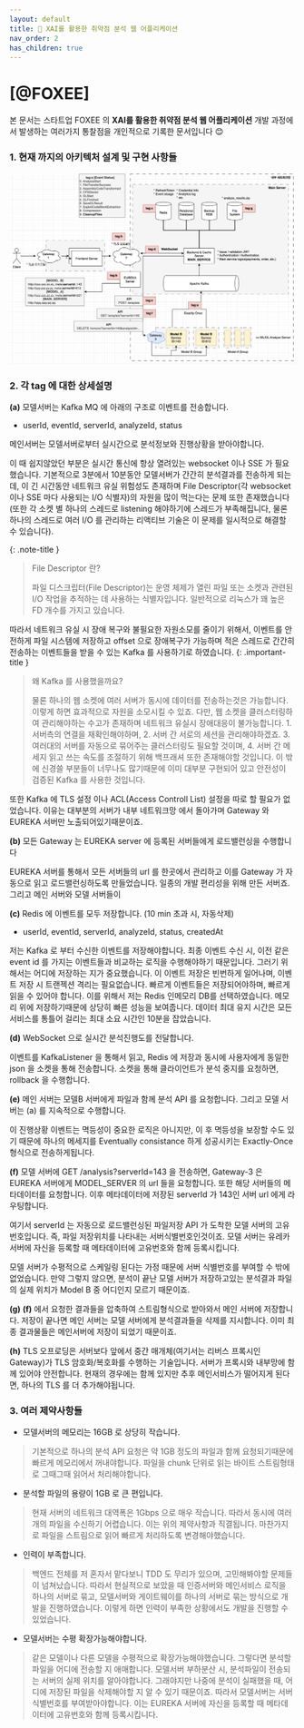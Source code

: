 ```yaml
---
layout: default
title: 📌 XAI를 활용한 취약점 분석 웹 어플리케이션
nav_order: 2
has_children: true
---
```


# **[@FOXEE]**

본 문서는 스타트업 FOXEE 의 **XAI를 활용한 취약점 분석 웹 어플리케이션** 개발 과정에서 발생하는 여러가지 통찰점을 개인적으로 기록한 문서입니다 😊

### 1. 현재 까지의 아키텍처 설계 및 구현 사항들

![img.png](arc1.png)

### 2. 각 tag 에 대한 상세설명
**(a)** 모델서버는 Kafka MQ 에 아래의 구조로 이벤트를 전송합니다.

* userId, eventId, serverId, analyzeId, status

메인서버는 모델서버로부터 실시간으로 분석정보와 진행상황을 받아야합니다.

이 때 쉽지않았던 부분은 실시간 통신에 항상 열려있는 websocket 이나 SSE 가 필요했습니다. 기본적으로 3분에서 10분동안 모델서버가 간간히 분석결과를 전송하게 되는데, 이 긴 시간동안 네트워크 유실 위험성도 존재하며 File Descriptor(각 websocket 이나 SSE 마다 사용되는 I/O 식별자)의 자원을 많이 먹는다는 문제 또한 존재했습니다(또한 각 소켓 별 하나의 스레드로 listening 해야하기에 스레드가 부족해집니다, 물론 하나의 스레드로 여러 I/O 를 관리하는 리액티브 기술은 이 문제를 일시적으로 해결할 수 있습니다).

{: .note-title }
> File Descriptor 란?
>
> 파일 디스크립터(File Descriptor)는 운영 체제가 열린 파일 또는 소켓과 관련된 I/O 작업을 추적하는 데 사용하는 식별자입니다. 일반적으로 리눅스가 꽤 높은 FD 개수를 가지고 있습니다.


따라서 네트워크 유실 시 장애 복구와 불필요한 자원소모를 줄이기 위해서, 이벤트를 안전하게 파일 시스템에 저장하고 offset 으로 장애복구가 가능하며 적은 스레드로 간간히 전송하는 이벤트들을 받을 수 있는 Kafka 를 사용하기로 하였습니다.
{: .important-title }
> 왜 Kafka 를 사용했을까요?
>
> 물론 하나의 웹 소켓에 여러 서버가 동시에 데이터를 전송하는것은 가능합니다. 이렇게 하면 효과적으로 자원을 소모시킬 수 있죠. 다만, 웹 소켓을 클러스터링하여 관리해야하는 수고가 존재하며 네트워크 유실시 장애대응이 불가능합니다. 1. 서버측의 연결을 재확인해야하며, 2. 서버 간 서로의 세션을 관리해야하겠죠. 3. 여러대의 서버를 자동으로 묶어주는 클러스터링도 필요할 것이며, 4. 서버 간 메세지 읽고 쓰는 속도를 조절하기 위해 백프래셔 또한 존재해야할 것입니다. 이 밖에 신경쓸 부분들이 너무나도 많기때문에 이미 대부분 구현되어 있고 안전성이 검증된 Kafka 를 사용한 것입니다.

또한 Kafka 에 TLS 설정 이나 ACL(Access Controll List) 설정을 따로 할 필요가 없었습니다. 이유는 대부분의 서버가 내부 네트워크망 에서 돌아가며 Gateway 와 EUREKA 서버만 노출되어있기때문이죠.

**(b)** 모든 Gateway 는 EUREKA server 에 등록된 서버들에게 로드밸런싱을 수행합니다

EUREKA 서버를 통해서 모든 서버들의 url 를 한곳에서 관리하고 이를 Gateway 가 자동으로 읽고 로드밸런싱하도록 만들었습니다. 일종의 개발 편리성을 위해 만든 서버죠. 그리고 메인 서버와 모델 서버들이

**(c)** Redis 에 이벤트를 모두 저장합니다. (10 min 초과 시, 자동삭제)

* userId, eventId, serverId, analyzeId, status, createdAt

저는 Kafka 로 부터 수신한 이벤트를 저장해야합니다. 최종 이벤트 수신 시, 이전 같은 event id 를 가지는 이벤트들과 비교하는 로직을 수행해야하기 때문입니다. 그러기 위해서는 어디에 저장하는 지가 중요했습니다. 이 이벤트 저장은 빈번하게 일어나며, 이벤트 저장 시 트랜젝션 격리는 필요없습니다. 빠르게 이벤트들은 저장되어야하며, 빠르게 읽을 수 있어야 합니다. 이를 위해서 저는 Redis 인메모리 DB를 선택하였습니다. 메모리 위에 저장하기때문에 상당히 빠른 성능을 보여줍니다. 데이터 최대 유지 시간은 모든 서비스를 통틀어 걸리는 최대 소요 시간인 10분을 잡았습니다.

**(d)** WebSocket 으로 실시간 분석진행도를 전달합니다.

이벤트를 KafkaListener 을 통해서 읽고, Redis 에 저장과 동시에 사용자에게 동일한 json 을 소켓을 통해 전송합니다. 소켓을 통해 클라이언트가 분석 중지를 요청하면, rollback 을 수행합니다.

**(e)** 메인 서버는 모델B 서버에게 파일과 함께 분석 API 를 요청합니다. 그리고 모델 서버는 (a) 를 지속적으로 수행합니다.

이 진행상황 이벤트는 멱등성이 중요한 로직은 아니지만, 이 후 멱등성을 보장할 수도 있기 때문에 하나의 메세지를 Eventually consistance 하게 성공시키는 Exactly-Once 형식으로  전송하게됩니다.

**(f)** 모델 서버에 GET /analysis?serverId=143 을 전송하면, Gateway-3 은 EUREKA 서버에게 MODEL_SERVER 의 url 들을 요청합니다. 또한 해당 서버들의 메타데이터를 요청합니다. 이후 메타데이터에 저장된 serverId 가 143인 서버 url 에게 라우팅합니다.

여기서 serverId 는 자동으로 로드밸런싱된 파일저장 API 가 도착한 모델 서버의 고유번호입니다. 즉, 파일 저장위치를 나타내는 서버식별번호인것이죠. 모델 서버는 유레카 서버에 자신을 등록할 때 메타데이터에 고유번호와 함께 등록시킵니다.

모델 서버가 수평적으로 스케일링 된다는 가정 때문에 서버 식별번호를 부여할 수 밖에 없었습니다. 만약 그렇지 않으면, 분석이 끝난 모델 서버가 저장하고있는 분석결과 파일의 실제 위치가 Model B 중 어디인지 모르기 때문이죠.

**(g)** **(f)** 에서 요청한 결과들을 압축하여 스트림형식으로 받아와서 메인 서버에 저장합니다. 저장이 끝나면 메인 서버는 모델 서버에게 분석결과들을 삭제를 지시합니다. 이미 최종 결과물들은 메인서버에 저장이 되었기 때문이죠.

**(h)** TLS 오프로딩은 서버보다 앞에서 중간 매개체(여기서는 리버스 프록시인 Gateway)가 TLS 암호화/복호화를 수행하는 기술입니다. 서버가 프록시와 내부망에 함께 있어야 안전합니다. 현재의 경우에는 함께 있지만 추후 메인서비스가 떨어지게 된다면, 하나의 TLS 를 더  추가해야됩니다.

### 3. 여러 제약사항들

* 모델서버의 메모리는 16GB 로 상당히 작습니다.
> 기본적으로 하나의 분석 API 요청은 약 1GB 정도의 파일과 함께 요청되기때문에 빠르게 메모리에서 꺼내야합니다. 파일을 chunk 단위로 읽는 바이트 스트림형태로 그때그때 읽어서 처리해야합니다.
* 분석할 파일의 용량이 1GB 로 큰 편입니다.
> 현재 서버의 네트워크 대역폭은 1Gbps 으로 매우 작습니다. 따라서 동시에 여러개의 파일을 수신하기 어렵습니다. 이는 위의 제약사항과 직결됩니다. 마찬가지로 파일을 스트림으로 읽어 빠르게 처리하도록 변경해야했습니다.
* 인력이 부족합니다.
> 백엔드 전체를 저 혼자서 맡다보니 TDD 도 무리가 있으며, 고민해봐야할 문제들이 넘쳐났습니다. 따라서 현실적으로 보았을 때 인증서버와 메인서비스 로직을 하나의 서버로 묶고, 모델서버와 게이트웨이를 하나의 서버로 묶는 방식으로 개발을 진행하였습니다. 이렇게 하면 인력이 부족한 상황에서도 개발을 진행할 수 있었습니다.
* 모델서버는 수평 확장가능해야합니다.
> 같은 모델이나 다른 모델을 수평적으로 확장가능해야했습니다. 그렇다면 분석할 파일을 어디에 전송할 지 애매합니다. 모델서버 부하분산 시, 분석파일이 전송되는 서버의 실제 위치를 알아야합니다. 그래야지만 나중에 분석이 실패했을 때, 어디에 저장된 파일을 삭제해야할 지 알 수 있기 때문이죠. 따라서 모델서버는 서버 식별번호를 부여받아야합니다. 이는 EUREKA 서버에 자신을 등록할 때 메타데이터에 고유번호와 함께 등록시킵니다.